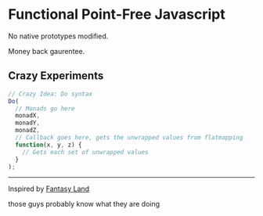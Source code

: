 # Functional Point-Free Javascript

No native prototypes modified.

Money back gaurentee.


## Crazy Experiments

```javascript
// Crazy Idea: Do syntax
Do(
  // Monads go here
  monadX,
  monadY,
  monadZ,
  // Callback goes here, gets the unwrapped values from flatmapping
  function(x, y, z) {
    // Gets each set of unwrapped values
  }
);
```

---

Inspired by [Fantasy Land](https://github.com/fantasyland)

those guys probably know what they are doing

